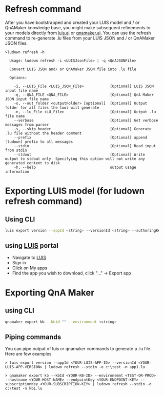 # Refresh command
After you have bootstrapped and created your LUIS model and / or QnAMaker knowledge base, you might make subsequent refinements to your models directly from [luis.ai](https://luis.ai/) or [qnamaker.ai](https://qnamaker.ai). You can use the refresh command to re-generate .lu files from your LUIS JSON and / or QnAMaker JSON files.  

```
>ludown refresh -h

  Usage: ludown refresh -i <LUISJsonFile> | -q <QnAJSONFile>

  Convert LUIS JSON and/ or QnAMaker JSON file into .lu file

  Options:

    -i, --LUIS_File <LUIS_JSON_File>            [Optional] LUIS JSON input file name
    -q, --QNA_FILE <QNA_FILE>                   [Optional] QnA Maker JSON input file name
    -o, --out_folder <outputFolder> [optional]  [Optional] Output folder for all files the tool will generate
    -n, --lu_File <LU_File>                     [Optional] Output .lu file name
    --verbose                                   [Optional] Get verbose messages from parser
    -s, --skip_header                           [Optional] Generate .lu file without the header comment
    --prefix                                    [Optional] append [ludown] prefix to all messages
    --stdin                                     [Optional] Read input from stdin
    --stdout                                    [Optional] Write output to stdout only. Specifying this option will not write any generated content to disk
    -h, --help                                  output usage information
```

# Exporting LUIS model (for ludown refresh command)
## Using CLI
```bash
luis export version --appId <string> --versionId <string> --authoringKey <key>
```
## using [LUIS](http://luis.ai) portal
- Navigate to [LUIS](http://luis.ai)
- Sign in
- Click on My apps
- Find the app you wish to download, click "..." -> Export app

# Exporting QnA Maker 
## using CLI
```bash
qnamaker export kb --kbid "" --environment <string>
```

## Piping commands
You can pipe output of luis or qnamaker commands to generate a .lu file. Here are few examples
```
> luis export version --appId <YOUR-LUIS-APP-ID> --versionId <YOUR-LUIS-APP-VERSION> | ludown refresh --stdin -o c:\test -n app1.lu

> qnamaker export kb --kbId <YOUR-KB-ID> --environemnt <TEST-OR-PROD> --hostname <YOUR-HOST-NAME> --endpointKey <YOUR-ENDPOINT-KEY> --subscriptionKey <YOUR-SUBSCRIPTION-KEY> | ludown refresh --stdin -o c:\test -n kb1.lu
```


